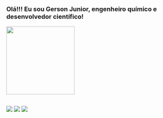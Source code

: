 ### Olá!!! Eu sou Gerson Junior, engenheiro químico e desenvolvedor científico!

<div align="left">
  <a href="https://github.com/gersonfsjunior">
  <img height="180em" src="https://github-readme-stats.vercel.app/api?username=gersonfsjunior&show_icons=true&theme=dark&include_all_commits=true&count_private=true"/>
</div>

  ##
 
<div> 
  <a href = "mailto:gersonsf.junior@gmail.com"><img src="https://img.shields.io/badge/-Gmail-%23333?style=for-the-badge&logo=gmail&logoColor=white" target="_blank"></a>
  <a href="https://www.linkedin.com/in/gerson-francisco-junior" target="_blank"><img src="https://img.shields.io/badge/-LinkedIn-%230077B5?style=for-the-badge&logo=linkedin&logoColor=white" target="_blank"></a> 
  <a href="https://instagram.com/gersoonjunioor" target="_blank"><img src="https://img.shields.io/badge/-Instagram-%23E4405F?style=for-the-badge&logo=instagram&logoColor=white" target="_blank"></a>
 
</div>
